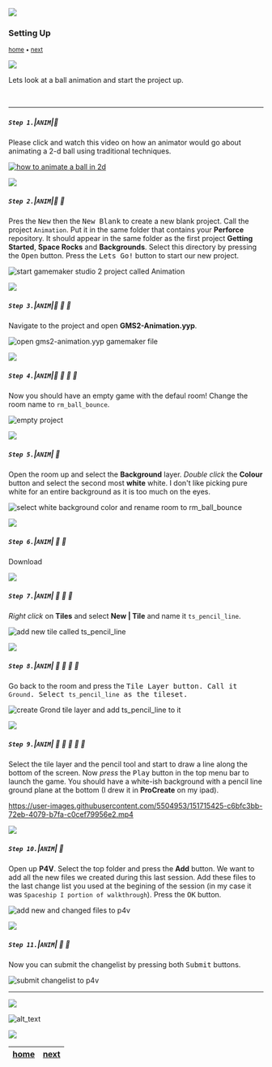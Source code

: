 ![](../images/line3.png)

### Setting Up

<sub>[home](../README.md#user-content-gms2-animation---table-of-contents) • [next](../bounce-ball/README.md#user-content-get-ball-to-bounce)</sub>

![](../images/line3.png)

Lets look at a ball animation and start the project up.

<br>

---


##### `Step 1.`\|`ANIM`|:small_blue_diamond:

Please click and watch this video on how an animator would go about animating a 2-d ball using traditional techniques.

[![how to animate a ball in 2d](https://img.youtube.com/vi/oJvGHbUHYWU/0.jpg)](https://www.youtube.com/watch?v=oJvGHbUHYWU)

![](../images/line2.png)

##### `Step 2.`\|`ANIM`|:small_blue_diamond: :small_blue_diamond: 

Pres the <kbd>New</kbd> then the <kbd>New Blank</kbd> to create a new blank project. Call the project `Animation`. Put it in the same folder that contains your **Perforce** repository. It should appear in the same folder as the first project **Getting Started**, **Space Rocks** and **Backgrounds**. Select this directory by pressing the <kbd>Open</kbd> button. Press the <kbd>Lets Go!</kbd> button to start our new project.

![start gamemaker studio 2 project called Animation](images/newProject.png)

![](../images/line2.png)

##### `Step 3.`\|`ANIM`|:small_blue_diamond: :small_blue_diamond: :small_blue_diamond:

Navigate to the project and open **GMS2-Animation.yyp**.

![open gms2-animation.yyp gamemaker file](images/GMS2-Animation.png)


![](../images/line2.png)

##### `Step 4.`\|`ANIM`|:small_blue_diamond: :small_blue_diamond: :small_blue_diamond: :small_blue_diamond:

Now you should have an empty game with the defaul room! Change the room name to `rm_ball_bounce`.

![empty project](images/blankProject.png)

![](../images/line2.png)

##### `Step 5.`\|`ANIM`| :small_orange_diamond:

 Open the room up and select the **Background** layer.  *Double click* the **Colour** button and select the second most **white** white.  I don't like picking pure white for an entire background as it is too much on the eyes.

![select white background color and rename room to rm_ball_bounce](images/setBackgroundColor.png)

![](../images/line2.png)

##### `Step 6.`\|`ANIM`| :small_orange_diamond: :small_blue_diamond:

Download 

![](../images/line2.png)

##### `Step 7.`\|`ANIM`| :small_orange_diamond: :small_blue_diamond: :small_blue_diamond:


*Right click* on **Tiles** and select **New | Tile** and name it `ts_pencil_line`.

![add new tile called ts_pencil_line](images/pencilLineTS.png)

![](../images/line2.png)

##### `Step 8.`\|`ANIM`| :small_orange_diamond: :small_blue_diamond: :small_blue_diamond: :small_blue_diamond:

Go back to the room and press the <kbd>Tile Layer<kbd> button.  Call it `Ground`.  Select `ts_pencil_line` as the tileset.

![create Grond tile layer and add ts_pencil_line to it](images/addGroundLayer.png)

![](../images/line2.png)

##### `Step 9.`\|`ANIM`| :small_orange_diamond: :small_blue_diamond: :small_blue_diamond: :small_blue_diamond: :small_blue_diamond:

Select the tile layer and the pencil tool and start to draw a line along the bottom of the screen. Now *press* the <kbd>Play</kbd> button in the top menu bar to launch the game. You should have a white-ish background with a pencil line ground plane at the bottom (I drew it in **ProCreate** on my ipad).

https://user-images.githubusercontent.com/5504953/151715425-c6bfc3bb-72eb-4079-b7fa-c0cef79956e2.mp4

![](../images/line2.png)

##### `Step 10.`\|`ANIM`| :large_blue_diamond:

Open up **P4V**.  Select the top folder and press the **Add** button.  We want to add all the new files we created during this last session.  Add these files to the last change list you used at the begining of the session (in my case it was `Spaceship I portion of walkthrough`). Press the <kbd>OK</kbd> button.

![add new and changed files to p4v](images/add.png)

![](../images/line2.png)

##### `Step 11.`\|`ANIM`| :large_blue_diamond: :small_blue_diamond: 
Now you can submit the changelist by pressing both <kbd>Submit</kbd> buttons.

![submit changelist to p4v](images/submit.png)

___


![](../images/line.png)

<!-- <img src="https://via.placeholder.com/1000x100/45D7CA/000000/?text=Next Up - Get Ball to Bounce"> -->
![alt_text](images/banner.png)

![](../images/line.png)

[home](../README.md#user-content-gms2-animation---table-of-contents) | [next](../bounce-ball/README.md#user-content-get-ball-to-bounce)|
|---|---|
